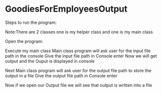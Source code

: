 # GoodiesForEmployeesOutput

Steps to run the program:

Note:There are 2 classes one is my helper class and one is my main class

Open the program:

Execute my main class
Main class program will ask user for the input file path in the console
Give the input file path in Console enter
Now we will get output and the Ouput is displayed in console

Next Main class program will ask user for the output file path to store the output in a file 
Give the output file path in Console enter

Now if we open our Output file we will see that output is written into a file
